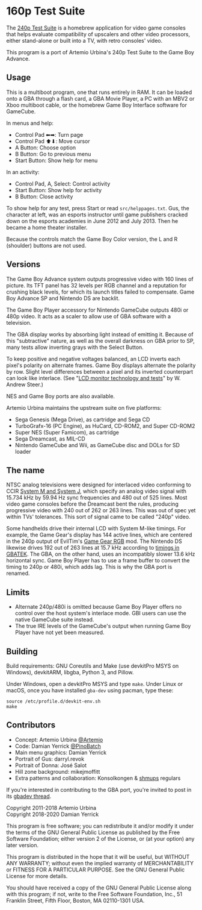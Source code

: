 160p Test Suite
===============

The [240p Test Suite] is a homebrew application for video game
consoles that helps evaluate compatibility of upscalers and other
video processors, either stand-alone or built into a TV, with retro
consoles' video.

This program is a port of Artemio Urbina's 240p Test Suite
to the Game Boy Advance.

[240p Test Suite]: http://junkerhq.net/xrgb/index.php/240p_test_suite

Usage
-----
This is a multiboot program, one that runs entirely in RAM.  It can
be loaded onto a GBA through a flash card, a GBA Movie Player, a PC
with an MBV2 or Xboo multiboot cable, or the homebrew Game Boy
Interface software for GameCube.

In menus and help:

* Control Pad ⬅➡: Turn page
* Control Pad ⬆⬇: Move cursor
* A Button: Choose option
* B Button: Go to previous menu
* Start Button: Show help for menu

In an activity:

* Control Pad, A, Select: Control activity
* Start Button: Show help for activity
* B Button: Close activity

To show help for any test, press Start or read `src/helppages.txt`.
Gus, the character at left, was an esports instructor until game
publishers cracked down on the esports academies in June 2012 and
July 2013.  Then he became a home theater installer.

Because the controls match the Game Boy Color version, the L and R
(shoulder) buttons are not used.

Versions
--------
The Game Boy Advance system outputs progressive video with 160
lines of picture.  Its TFT panel has 32 levels per RGB channel
and a reputation for crushing black levels, for which its launch
titles failed to compensate.  Game Boy Advance SP and Nintendo DS
are backlit.

The Game Boy Player accessory for Nintendo GameCube outputs 480i
or 480p video.  It acts as a scaler to allow use of GBA software
with a television.

The GBA display works by absorbing light instead of emitting it.
Because of this "subtractive" nature, as well as the overall
darkness on GBA prior to SP, many tests allow inverting grays
with the Select Button.

To keep positive and negative voltages balanced, an LCD inverts each
pixel's polarity on alternate frames.  Game Boy displays alternate
the polarity by row.  Slight level differences between a pixel and
its inverted counterpart can look like interlace.
(See "[LCD monitor technology and tests]" by W. Andrew Steer.)

NES and Game Boy ports are also available.

Artemio Urbina maintains the upstream suite on five platforms:

* Sega Genesis (Mega Drive), as cartridge and Sega CD
* TurboGrafx-16 (PC Engine), as HuCard, CD-ROM2, and Super CD-ROM2
* Super NES (Super Famicom), as cartridge
* Sega Dreamcast, as MIL-CD
* Nintendo GameCube and Wii, as GameCube disc and DOLs for SD loader

[LCD monitor technology and tests]: http://www.techmind.org/lcd/

The name
--------
NTSC analog televisions were designed for interlaced video conforming
to CCIR [System M and System J], which specify an analog video
signal with 15.734 kHz by 59.94 Hz sync frequencies and 480 out of
525 lines.  Most video game consoles before the Dreamcast bent the
rules, producing progressive video with 240 out of 262 or 263 lines.
This was out of spec yet within TVs' tolerances.  This sort of signal
came to be called "240p" video.

Some handhelds drive their internal LCD with System M-like timings.
For example, the Game Gear's display has 144 active lines, which
are centered in the 240p output of EvilTim's [Game Gear RGB] mod.
The Nintendo DS likewise drives 192 out of 263 lines at 15.7 kHz
according to [timings in GBATEK].  The GBA, on the other hand, uses
an incompatibly slower 13.6 kHz horizontal sync.  Game Boy Player
has to use a frame buffer to convert the timing to 240p or 480i,
which adds lag.  This is why the GBA port is renamed.

[System M and System J]: https://en.wikipedia.org/wiki/CCIR_System_M
[Game Gear RGB]: http://members.optusnet.com.au/eviltim/ggrgb/ggrgb.html
[timings in GBATEK]: https://problemkaputt.de/gbatek.htm#dsvideostuff

Limits
------
* Alternate 240p/480i is omitted because Game Boy Player offers
  no control over the host system's interlace mode.  GBI users
  can use the native GameCube suite instead.
* The true IRE levels of the GameCube's output when running Game Boy
  Player have not yet been measured.

Building
--------
Build requirements: GNU Coreutils and Make (use devkitPro MSYS on
Windows), devkitARM, libgba, Python 3, and Pillow.

Under Windows, open a devkitPro MSYS and type `make`.  Under Linux
or macOS, once you have installed `gba-dev` using pacman, type these:

    source /etc/profile.d/devkit-env.sh
    make

Contributors
------------
* Concept: Artemio Urbina [@Artemio]
* Code: Damian Yerrick [@PinoBatch]
* Main menu graphics: Damian Yerrick
* Portrait of Gus: darryl.revok
* Portrait of Donna: José Salot
* Hill zone background: mikejmoffitt
* Extra patterns and collaboration: Konsolkongen & [shmups] regulars

If you're interested in contributing to the GBA port, you're
invited to post in its [gbadev thread].

[@Artemio]: https://twitter.com/Artemio
[@PinoBatch]: https://twitter.com/PinoBatch
[shmups]: http://shmups.system11.org/
[gbadev thread]: http://forum.gbadev.org/viewtopic.php?t=18168

Copyright 2011-2018 Artemio Urbina  
Copyright 2018-2020 Damian Yerrick

This program is free software; you can redistribute it and/or modify
it under the terms of the GNU General Public License as published by
the Free Software Foundation; either version 2 of the License, or
(at your option) any later version.

This program is distributed in the hope that it will be useful,
but WITHOUT ANY WARRANTY; without even the implied warranty of
MERCHANTABILITY or FITNESS FOR A PARTICULAR PURPOSE.  See the
GNU General Public License for more details.

You should have received a copy of the GNU General Public License along
with this program; if not, write to the Free Software Foundation, Inc.,
51 Franklin Street, Fifth Floor, Boston, MA 02110-1301 USA.
